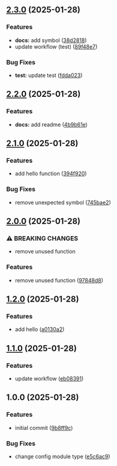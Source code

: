 ## [2.3.0](https://github.com/camiha/npm-package-placeholder/compare/v2.2.0...v2.3.0) (2025-01-28)

### Features

* **docs:** add symbol ([38d2818](https://github.com/camiha/npm-package-placeholder/commit/38d2818d807547cdb6c877b9cbe84975983a46fe))
* update workflow (test) ([89f48e7](https://github.com/camiha/npm-package-placeholder/commit/89f48e7f07e2f6a3baaba4bf0e684c7597c71ca3))

### Bug Fixes

* **test:** update test ([fdda023](https://github.com/camiha/npm-package-placeholder/commit/fdda0236c009e5baa24f627a3ceebf4d0cf2759c))

## [2.2.0](https://github.com/camiha/npm-package-placeholder/compare/v2.1.0...v2.2.0) (2025-01-28)

### Features

* **docs:** add readme ([4b9b61e](https://github.com/camiha/npm-package-placeholder/commit/4b9b61e9064cc3f768e5fc4a218346e718b41c7f))

## [2.1.0](https://github.com/camiha/npm-package-placeholder/compare/v2.0.0...v2.1.0) (2025-01-28)

### Features

* add hello function ([394f920](https://github.com/camiha/npm-package-placeholder/commit/394f920bc9f4c28e34fa7c62cbad6ed5d8295f7b))

### Bug Fixes

* remove unexpected symbol ([745bae2](https://github.com/camiha/npm-package-placeholder/commit/745bae2d6bbc39588e0b37e4ae347bae37229072))

## [2.0.0](https://github.com/camiha/npm-package-placeholder/compare/v1.2.0...v2.0.0) (2025-01-28)

### ⚠ BREAKING CHANGES

* remove unused function

### Features

* remove unused function ([97848d8](https://github.com/camiha/npm-package-placeholder/commit/97848d816599d4b240a45a1f2e7470fc539d27c3))

## [1.2.0](https://github.com/camiha/npm-package-placeholder/compare/v1.1.0...v1.2.0) (2025-01-28)

### Features

* add hello ([a0130a2](https://github.com/camiha/npm-package-placeholder/commit/a0130a2fa3cf38697ee596e764fa686314ccb7ed))

## [1.1.0](https://github.com/camiha/npm-package-placeholder/compare/v1.0.0...v1.1.0) (2025-01-28)

### Features

* update workflow ([eb08391](https://github.com/camiha/npm-package-placeholder/commit/eb08391d08b933db5313a241dc32c5d8794f0ca0))

## 1.0.0 (2025-01-28)

### Features

* initial commit ([9b8ff9c](https://github.com/camiha/npm-package-placeholder/commit/9b8ff9c031456ccbc028f61a665e4bab59fc7b1b))

### Bug Fixes

* change config module type ([e5c6ac9](https://github.com/camiha/npm-package-placeholder/commit/e5c6ac9c94140576a4b6dca637bd99bd9d124966))
